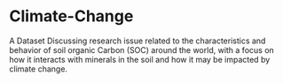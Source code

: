 # Climate-Change
A Dataset Discussing research issue related to the characteristics and behavior of soil organic Carbon (SOC) around the world, with a focus on how it interacts with minerals in the soil and how it may be impacted by climate change.
